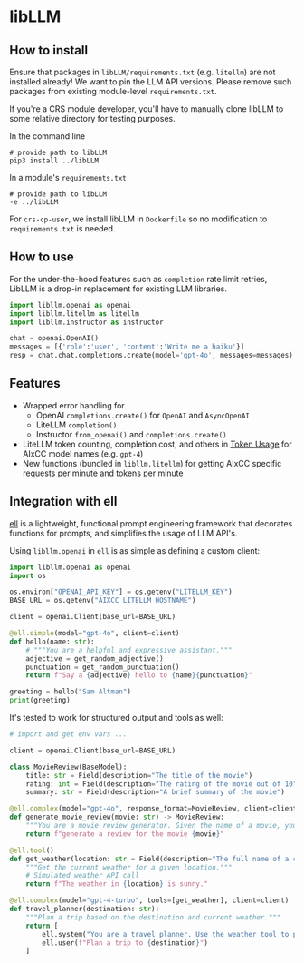 # libLLM

## How to install

Ensure that packages in `libLLM/requirements.txt` (e.g. `litellm`) are not installed already!  We want to pin the LLM API versions.
Please remove such packages from existing module-level `requirements.txt`.

If you're a CRS module developer, you'll have to manually clone libLLM to some relative directory for testing purposes.

In the command line
```
# provide path to libLLM
pip3 install ../libLLM
```

In a module's `requirements.txt`
```
# provide path to libLLM
-e ../libLLM
```

For `crs-cp-user`, we install libLLM in `Dockerfile` so no modification to `requirements.txt` is needed.

## How to use 

For the under-the-hood features such as `completion` rate limit retries, LibLLM
is a drop-in replacement for existing LLM libraries.

``` py
import libllm.openai as openai
import libllm.litellm as litellm
import libllm.instructor as instructor

chat = openai.OpenAI()
messages = [{'role':'user', 'content':'Write me a haiku'}]
resp = chat.chat.completions.create(model='gpt-4o', messages=messages)
```

## Features

- Wrapped error handling for
    - OpenAI `completions.create()` for `OpenAI` and `AsyncOpenAI`
    - LiteLLM `completion()`
    - Instructor `from_openai()` and `completions.create()`
- LiteLLM  token counting, completion cost, and others in 
  [Token Usage](https://litellm.vercel.app/docs/completion/token_usage) for
  AIxCC model names (e.g. `gpt-4`)
- New functions (bundled in `libllm.litellm`) for getting AIxCC specific
  requests per minute and tokens per minute

## Integration with ell

[ell](https://github.com/MadcowD/ell) is a lightweight, 
functional prompt engineering framework that decorates functions for prompts,
and simplifies the usage of LLM API's.

Using `libllm.openai` in `ell` is as simple as defining a custom client:
``` python
import libllm.openai as openai
import os

os.environ["OPENAI_API_KEY"] = os.getenv("LITELLM_KEY")
BASE_URL = os.getenv("AIXCC_LITELLM_HOSTNAME")

client = openai.Client(base_url=BASE_URL)

@ell.simple(model="gpt-4o", client=client)
def hello(name: str):
    # """You are a helpful and expressive assistant."""
    adjective = get_random_adjective()
    punctuation = get_random_punctuation()
    return f"Say a {adjective} hello to {name}{punctuation}"

greeting = hello("Sam Altman")
print(greeting)
```

It's tested to work for structured output and tools as well:
``` python
# import and get env vars ...

client = openai.Client(base_url=BASE_URL)

class MovieReview(BaseModel):
    title: str = Field(description="The title of the movie")
    rating: int = Field(description="The rating of the movie out of 10")
    summary: str = Field(description="A brief summary of the movie")

@ell.complex(model="gpt-4o", response_format=MovieReview, client=client)
def generate_movie_review(movie: str) -> MovieReview:
    """You are a movie review generator. Given the name of a movie, you need to return a structured review."""
    return f"generate a review for the movie {movie}"

@ell.tool()
def get_weather(location: str = Field(description="The full name of a city and country, e.g. San Francisco, CA, USA")):
    """Get the current weather for a given location."""
    # Simulated weather API call
    return f"The weather in {location} is sunny."

@ell.complex(model="gpt-4-turbo", tools=[get_weather], client=client)
def travel_planner(destination: str):
    """Plan a trip based on the destination and current weather."""
    return [
        ell.system("You are a travel planner. Use the weather tool to provide relevant advice."),
        ell.user(f"Plan a trip to {destination}")
    ]
```
